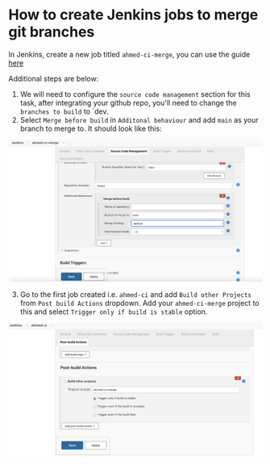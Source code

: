 # How to create Jenkins jobs to merge git branches

In Jenkins, create a new job titled `ahmed-ci-merge`, you can use the guide [here](./README.md)

Additional steps are below:

1. We will need to configure the `source code management` section for this task, after integrating your github repo, you'll need to change the `branches to build` to `dev.
2. Select `Merge before build` in `Additonal behaviour` and add `main` as your branch to merge to. It should look like this:

![alt text](./assets/merge%20after%20build.png)

3. Go to the first job created i.e. `ahmed-ci` and add `Build other Projects` from `Post build Actions` dropdown. Add your `ahmed-ci-merge` project to this and select `Trigger only if build is stable` option.

![alt text](./assets/post-build-actions.png)
